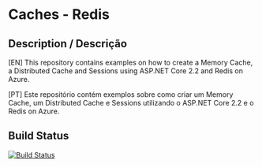 # Caches - Redis

## Description / Descrição
[EN] This repository contains examples on how to create a Memory Cache, a Distributed Cache and Sessions using ASP.NET Core 2.2 and Redis on Azure.

[PT] Este repositório contém exemplos sobre como criar um Memory Cache, um Distributed Cache e Sessions utilizando o ASP.NET Core 2.2 e o Redis on Azure.

## Build Status
[![Build Status](https://travis-ci.org/ericsonf/Caches.svg?branch=master)](https://travis-ci.org/ericsonf/Caches.svg?branch=master)
